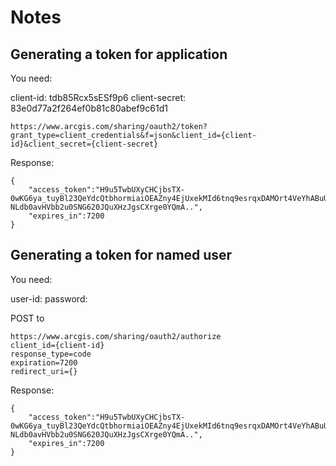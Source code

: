 # Notes

## Generating a token for application

You need:

client-id: tdb85Rcx5sESf9p6
client-secret: 83e0d77a2f264ef0b81c80abef9c61d1

```
https://www.arcgis.com/sharing/oauth2/token?grant_type=client_credentials&f=json&client_id={client-id}&client_secret={client-secret}
```

Response:

```
{
    "access_token":"H9u5TwbUXyCHCjbsTX-0wKG6ya_tuyBl23QeYdcQtbhormiaiOEAZny4EjUxekMId6tnq9esrqxDAMOrt4VeYhABuUdocKM0oH589yJGwE9CPz-NLdb0avHVbb2u0SNG620JQuXHzJgsCXrge0YQmA..",
    "expires_in":7200
}
```

## Generating a token for named user

You need:

user-id: 
password: 

POST to

```
https://www.arcgis.com/sharing/oauth2/authorize
client_id={client-id}
response_type=code
expiration=7200
redirect_uri={}
```

Response:

```
{
    "access_token":"H9u5TwbUXyCHCjbsTX-0wKG6ya_tuyBl23QeYdcQtbhormiaiOEAZny4EjUxekMId6tnq9esrqxDAMOrt4VeYhABuUdocKM0oH589yJGwE9CPz-NLdb0avHVbb2u0SNG620JQuXHzJgsCXrge0YQmA..",
    "expires_in":7200
}
```
